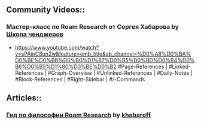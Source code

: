 ## Community Videos::
### Мастер-класс по Roam Research от Сергея Хабарова by [Школа ченджеров](%D0%A8%D0%BA%D0%BE%D0%BB%D0%B0%20%D1%87%D0%B5%D0%BD%D0%B4%D0%B6%D0%B5%D1%80%D0%BE%D0%B2.md)
- <https://www.youtube.com/watch?v=sPAioC8un2w&feature=emb_title&ab_channel=%D0%A8%D0%BA%D0%BE%D0%BB%D0%B0%D1%87%D0%B5%D0%BD%D0%B4%D0%B6%D0%B5%D1%80%D0%BE%D0%B2>
#Page-References | #Linked-References | #Graph-Overview | #Unlinked-References | #Daily-Notes | #Block-References | #Right-Sidebar | #/-Commands
## Articles::
### [Гид по философии Roam Research](https://khabaroff.com/roam-research/) by [khabaroff](khabaroff.md)